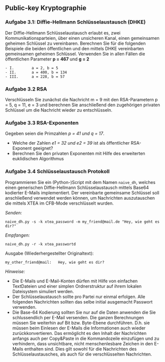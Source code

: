 ## Public-key Kryptographie

### Aufgabe 3.1: Diffie-Hellmann Schlüsselaustausch (DHKE)
Der Diffie-Hellmann Schlüsselaustausch erlaubt es, zwei Kommunikationsparteien, über einen unsicheren Kanal, einen gemeinsamen geheimen Schlüssel zu vereinbaren.
Berechnen Sie für die folgenden Beispiele die beiden öffentlichen und den mittels DHKE vereinbarten gemeinsamen geheimen Schlüssel. Verwenden Sie in allen Fällen die öffentlichen Parameter **p = 467** und **g = 2**

```
- I. 		a = 2, b = 5
- II.		a = 400, b = 134
- III.		a = 228, b = 57
```

### Aufgabe 3.2 RSA
Verschlüsseln Sie zunächst die Nachricht m = 9 mit den RSA-Parametern
p = 5, q = 11, e = 3
und berechnen Sie anschließend den zugehörigen privaten Schlüssel um die Nachricht wieder zu entschlüsseln.

### Aufgabe 3.3 RSA-Exponenten
Gegeben seien die Primzahlen *p = 41 und q = 17*.

- Welche der Zahlen *e1 = 32 und e2 = 39* ist als öffentlicher RSA-Exponent geeignet?
- Berechnen Sie den privaten Exponenten mit Hilfe des erweiterten euklidischen Algorithmus

### Aufgabe 3.4 Schlüsselaustausch Protokoll
Programmieren Sie ein (Python-)Script mit dem Namen `naive_dh`, welches einen generischen Diffie-Hellmann Schlüsselaustausch mittels Base64 kodierter E-Mails implementiert. Der vereinbarte gemeinsame Schlüssel soll anschließend verwendet werden können, um Nachrichten auszutauschen die mittels XTEA im CFB-Mode verschlüsselt wurden.

*Senden:*
```
naive_dh.py -s -k xtea_password -m my_friend@mail.de "Hey, wie geht es dir?"
```

*Empfangen:*
```
naive_dh.py -r -k xtea_passwortd
```

Ausgabe (Wiederhergestellter Originaltext): 
``` 
my_other_friend@mail:   Hey, wie geht es dir? 
```

*Hinweise:*
- Die E-Mails und E-Mail-Konten dürfen mit Hilfe von einfachen TextDateien und einer simplen Ordnerstruktur auf ihrem lokalen Dateisystem simuliert werden.
- Der Schlüsselaustausch sollte pro Partei nur einmal erfolgen. Alle folgenden Nachrichten sollten das selbe initial ausgemacht Passwort verwenden.
- Die Base-64 Kodierung sollten Sie nur auf die Daten anwenden die Sie schlussendlich per E-Mail versenden. Die ganzen Berechnungen müssen Sie weiterhin auf Bit bzw. Byte-Ebene durchführen. D.h. sie müssen beim Einlesen der E-Mails die Informationen auch wieder zurückkonvertieren. Das ermöglicht es den Inhalt der Nachrichten anfangs auch per Copy&Paste in die Kommandozeile einzufügen und zu verhindern, dass unsichtbare, nicht menschenlesbare Zeichen in den E-Mails enthalten sind. Dies gilt sowohl für die Nachrichten des Schlüsselaustausches, als auch für die verschlüsselten Nachrichten.
